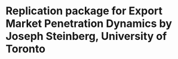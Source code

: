 # Replication package for Export Market Penetration Dynamics by Joseph Steinberg, University of Toronto
